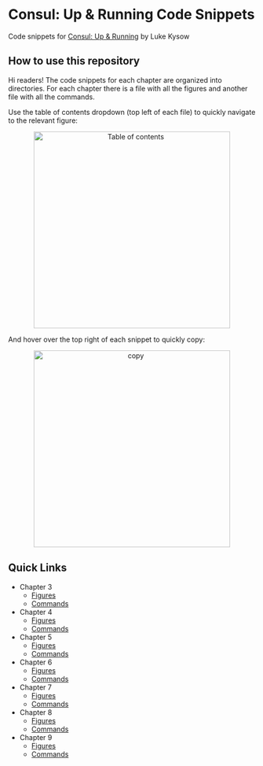 # Consul: Up & Running Code Snippets

Code snippets for [Consul: Up & Running](https://www.oreilly.com/library/view/consul-up-and/9781098106133/) by Luke Kysow

## How to use this repository

Hi readers! The code snippets for each chapter are organized into directories. For each chapter there is a file with all the figures and
another file with all the commands.

Use the table of contents dropdown (top left of each file) to quickly navigate to the relevant figure:

<p align="center">
<img src="https://github.com/consul-up/examples/blob/lkysow/test/.images/outline.png" alt="Table of contents" width="400"/>
</p>

And hover over the top right of each snippet to quickly copy:

<p align="center">
<img src="https://github.com/consul-up/examples/blob/lkysow/test/.images/copy.png" alt="copy" width="400"/>
</p>

## Quick Links

* Chapter 3
  * [Figures](chapter3/readme.md)
  * [Commands](chapter3/commands.adoc)
* Chapter 4
  * [Figures](chapter4/readme.md)
  * [Commands](chapter4/commands.adoc)
* Chapter 5
  * [Figures](chapter5/readme.md)
  * [Commands](chapter5/commands.adoc)
* Chapter 6
  * [Figures](chapter6/readme.md)
  * [Commands](chapter6/commands.adoc)
* Chapter 7
  * [Figures](chapter7/readme.md)
  * [Commands](chapter7/commands.adoc)
* Chapter 8
  * [Figures](chapter8/readme.md)
  * [Commands](chapter8/commands.adoc)
* Chapter 9
  * [Figures](chapter9/readme.md)
  * [Commands](chapter9/commands.adoc)